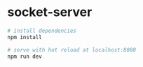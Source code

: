 # socket-server


``` bash
# install dependencies
npm install

# serve with hot reload at localhost:8080
npm run dev
